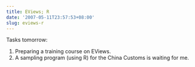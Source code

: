 ```yaml
---
title: EViews; R
date: '2007-05-11T23:57:53+08:00'
slug: eviews-r
---
```


Tasks tomorrow:

1. Preparing a training course on EViews.
2. A sampling program (using R) for the China Customs is waiting for me.  
